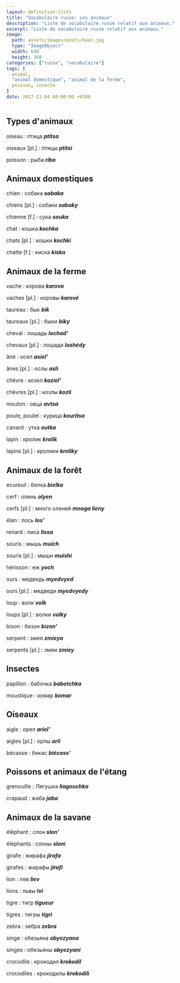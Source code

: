 ```yaml
---
layout: definition-lists
title: "Vocabulaire russe: Les animaux"
description: "Liste de vocabulaire russe relatif aux animaux."
excerpt: "Liste de vocabulaire russe relatif aux animaux."
image:
  path: assets/images/posts/bear.jpg
  type: "ImageObject"
  width: 640
  height: 360
categories: ["russe", "vocabulaire"]
tags: [
  animal,
  "animal domestique", "animal de la ferme",
  poisson, insecte
]
date: 2017-11-04 00:00:00 +0100
---
```


## Types d'animaux

oiseau
: птица
*__ptitsa__*

oiseaux [pl.]
: птицы
*__ptitsi__*

poisson
: рыба
*__riba__*


## Animaux domestiques

chien
: собака
*__sabaka__*

chiens [pl.]
: собаки
*__sabaky__*

chienne [f.]
: сука
*__souka__*

chat
: кошка
*__kochka__*

chats [pl.]
: кошки
*__kochki__*

chatte [f.]
: киска
*__kiska__*


## Animaux de la ferme

vache
: корова
*__karova__*

vaches [pl.]
: коровы
*__karové__*

taureau
: бык
*__bik__*

taureaux [pl.]
: быки
*__biky__*

cheval
: лошадь
*__lochad'__*

chevaux [pl.]
: лошади
*__loshèdy__*

âne
: осел
*__asiel'__*

ânes [pl.]
: ослы
*__asli__*

chèvre
: козел
*__koziel'__*

chèvres [pl.]
: козлы
*__kozli__*

mouton
: овца
*__avtsa__*

poule, poulet
: курица
*__kouritsa__*

canard
: yткa
*__outka__*

lapin
: кролик
*__krolik__*

lapins [pl.]
: кролики
*__kroliky__*


## Animaux de la forêt

ecureuil
: белка
*__bielka__*

cerf
: олень
*__olyen__*

cerfs [pl.]
: много оленей
*__mnoga lieny__*

élan
: лось
*__los'__*

renard
: лиса
*__lissa__*

souris
: мышь
*__muich__*

souris [pl.]
: мыши
*__muishi__*

hérisson
: еж
*__yoch__*

ours
: медведь
*__myedvyed__*

ours [pl.]
: медведи
*__myedvyedy__*

loup
: волк
*__volk__*

loups [pl.]
: волки
*__volky__*

bison
: бизон
*__bizon'__*

serpent
: змея
*__zmieya__*

serpents [pl.]
: змеи
*__zmiey__*


## Insectes

papillon
: бабочка
*__babotchka__*

moustique
: комар
*__komar__*


## Oiseaux

aigle
: орел
*__ariel'__*

aigles [pl.]
: орлы
*__arli__*

bécasse
: бекас
*__biécass'__*

## Poissons et animaux de l'étang

grenouille
: Лягушка
*__liagouchka__*

crapaud
: жаба
*__jaba__*


## Animaux de la savane

éléphant
: слон
*__slon'__*

éléphants
: слоны
*__sloni__*

girafe
: жирафа
*__jirafa__*

girafes
: жирафы
*__jirafi__*

lion
: лев
*__liev__*

lions
: львы
*__lvi__*

tigre
: тигр
*__tigueur__*

tigres
: тигры
*__tigri__*

zebra
: зебра
*__zebra__*

singe
: обезьяна
*__obyezyana__*

singes
: обезьяны
*__obyezyani__*

crocodile
: крокодил
*__krokodil__*

crocodiles
: крокодилы
*__krokodili__*
